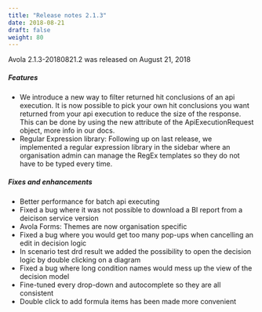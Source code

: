 ```yaml
---
title: "Release notes 2.1.3"
date: 2018-08-21
draft: false
weight: 80
---
```


Avola 2.1.3-20180821.2 was released on August 21, 2018

##### Features

* We introduce a new way to filter returned hit conclusions of an api execution. It is now possible to pick your own hit conclusions you want returned from your api execution to reduce the size of the response. This can be done by using the new attribute of the ApiExecutionRequest object, more info in our docs.
* Regular Expression library: Following up on last release, we implemented a regular expression library in the sidebar where an organisation admin can manage the RegEx templates so they do not have to be typed every time.

##### Fixes and enhancements

* Better performance for batch api executing
* Fixed a bug where it was not possible to download a BI report from a deicison service version
* Avola Forms: Themes are now organisation specific
* Fixed a bug where you would get too many pop-ups when cancelling an edit in decision logic
* In scenario test drd result we added the possibility to open the decision logic by double clicking on a diagram
* Fixed a bug where long condition names would mess up the view of the decision model
* Fine-tuned every drop-down and autocomplete so they are all consistent
* Double click to add formula items has been made more convenient